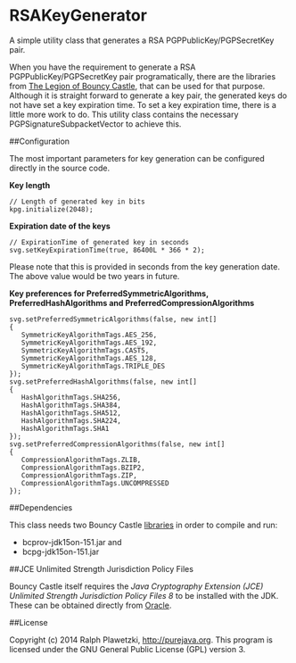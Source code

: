 RSAKeyGenerator
==============

A simple utility class that generates a RSA PGPPublicKey/PGPSecretKey pair.

When you have the requirement to generate a RSA PGPPublicKey/PGPSecretKey pair programatically, there are the libraries from [The Legion of Bouncy Castle](https://www.bouncycastle.org/), that can be used for that purpose.
Although it is straight forward to generate a key pair, the generated keys do not have set a key expiration time.
To set a key expiration time, there is a little more work to do.
This utility class contains the necessary PGPSignatureSubpacketVector to achieve this.

##Configuration

The most important parameters for key generation can be configured directly in the source code.

**Key length**

    // Length of generated key in bits
    kpg.initialize(2048);

**Expiration date of the keys**

    // ExpirationTime of generated key in seconds
    svg.setKeyExpirationTime(true, 86400L * 366 * 2);

Please note that this is provided in seconds from the key generation date. The above value would be two years in future.

**Key preferences for PreferredSymmetricAlgorithms, PreferredHashAlgorithms and PreferredCompressionAlgorithms**

    svg.setPreferredSymmetricAlgorithms(false, new int[]
    {
       SymmetricKeyAlgorithmTags.AES_256,
       SymmetricKeyAlgorithmTags.AES_192,
       SymmetricKeyAlgorithmTags.CAST5, 
       SymmetricKeyAlgorithmTags.AES_128,
       SymmetricKeyAlgorithmTags.TRIPLE_DES
    });
    svg.setPreferredHashAlgorithms(false, new int[]
    {
       HashAlgorithmTags.SHA256,
       HashAlgorithmTags.SHA384,
       HashAlgorithmTags.SHA512,
       HashAlgorithmTags.SHA224,
       HashAlgorithmTags.SHA1
    });
    svg.setPreferredCompressionAlgorithms(false, new int[]
    {
       CompressionAlgorithmTags.ZLIB,
       CompressionAlgorithmTags.BZIP2,
       CompressionAlgorithmTags.ZIP,
       CompressionAlgorithmTags.UNCOMPRESSED
    });

##Dependencies

This class needs two Bouncy Castle [libraries](http://www.bouncycastle.org/latest_releases.html) in order to compile and run:

* bcprov-jdk15on-151.jar and
* bcpg-jdk15on-151.jar

##JCE Unlimited Strength Jurisdiction Policy Files

Bouncy Castle itself requires the *Java Cryptography Extension (JCE) Unlimited Strength Jurisdiction Policy Files 8* to be installed with the JDK. These can be obtained directly from [Oracle](http://www.oracle.com/technetwork/java/javase/downloads/index.html).

##License

Copyright (c) 2014 Ralph Plawetzki, http://purejava.org. This program is licensed under the GNU General Public License (GPL) version 3.
